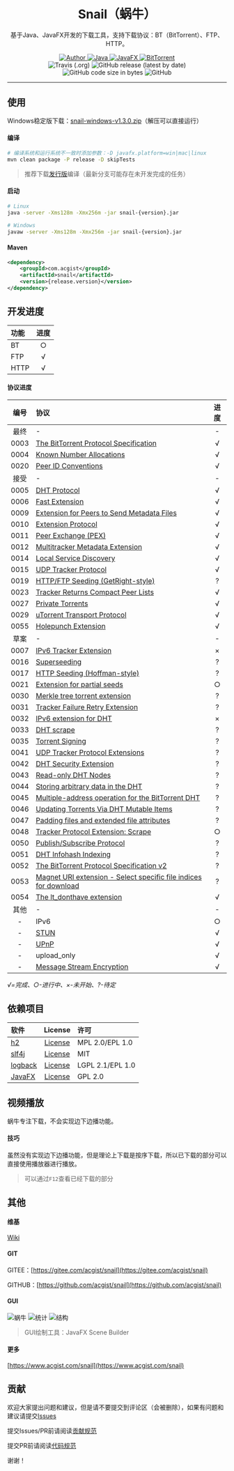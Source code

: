 <h1 align="center">Snail（蜗牛）</h1>

<p align="center">
基于Java、JavaFX开发的下载工具，支持下载协议：BT（BitTorrent）、FTP、HTTP。
</p>

<p align="center">
	<a target="_blank" href="https://www.acgist.com">
		<img alt="Author" src="https://img.shields.io/badge/Author-acgist-red.svg?style=flat-square" />
	</a>
	<a target="_blank" href="https://openjdk.java.net/">
		<img alt="Java" src="https://img.shields.io/badge/Java-11-yellow.svg?style=flat-square" />
	</a>
	<a target="_blank" href="https://openjfx.io/">
		<img alt="JavaFX" src="https://img.shields.io/badge/JavaFX-11-blueviolet.svg?style=flat-square" />
	</a>
	<a target="_blank" href="https://www.bittorrent.org/beps/bep_0000.html">
		<img alt="BitTorrent" src="https://img.shields.io/badge/BitTorrent-BEP-orange.svg?style=flat-square" />
	</a>
	<br />
	<img alt="Travis (.org)" src="https://img.shields.io/travis/acgist/snail?style=flat-square" />
	<img alt="GitHub release (latest by date)" src="https://img.shields.io/github/v/release/acgist/snail?style=flat-square" />
	<img alt="GitHub code size in bytes" src="https://img.shields.io/github/languages/code-size/acgist/snail?color=crimson&style=flat-square" />
	<img alt="GitHub" src="https://img.shields.io/github/license/acgist/snail?style=flat-square" />
</p>

----

## 使用

Windows稳定版下载：[snail-windows-v1.3.0.zip](https://gitee.com/acgist/snail/attach_files)（解压可以直接运行）

#### 编译

```bash
# 编译系统和运行系统不一致时添加参数：-D javafx.platform=win|mac|linux
mvn clean package -P release -D skipTests
```

> 推荐下载[发行版](https://gitee.com/acgist/snail/releases)编译（最新分支可能存在未开发完成的任务）

#### 启动

```bash
# Linux
java -server -Xms128m -Xmx256m -jar snail-{version}.jar

# Windows
javaw -server -Xms128m -Xmx256m -jar snail-{version}.jar
```

#### Maven

```xml
<dependency>
	<groupId>com.acgist</groupId>
	<artifactId>snail</artifactId>
	<version>{release.version}</version>
</dependency>
```

## 开发进度

|功能|进度|
|:--|:--:|
|BT|○|
|FTP|√|
|HTTP|√|

#### 协议进度

|编号|协议|进度|
|:--:|:--|:--:|
|最终|-|-|
|0003|[The BitTorrent Protocol Specification](http://www.bittorrent.org/beps/bep_0003.html)|√|
|0004|[Known Number Allocations](http://www.bittorrent.org/beps/bep_0004.html)|√|
|0020|[Peer ID Conventions](http://www.bittorrent.org/beps/bep_0020.html)|√|
|接受|-|-|
|0005|[DHT Protocol](http://www.bittorrent.org/beps/bep_0005.html)|√|
|0006|[Fast Extension](http://www.bittorrent.org/beps/bep_0006.html)|√|
|0009|[Extension for Peers to Send Metadata Files](http://www.bittorrent.org/beps/bep_0009.html)|√|
|0010|[Extension Protocol](http://www.bittorrent.org/beps/bep_0010.html)|√|
|0011|[Peer Exchange (PEX)](http://www.bittorrent.org/beps/bep_0011.html)|√|
|0012|[Multitracker Metadata Extension](http://www.bittorrent.org/beps/bep_0012.html)|√|
|0014|[Local Service Discovery](http://www.bittorrent.org/beps/bep_0014.html)|√|
|0015|[UDP Tracker Protocol](http://www.bittorrent.org/beps/bep_0015.html)|√|
|0019|[HTTP/FTP Seeding (GetRight-style)](http://www.bittorrent.org/beps/bep_0019.html)|?|
|0023|[Tracker Returns Compact Peer Lists](http://www.bittorrent.org/beps/bep_0023.html)|√|
|0027|[Private Torrents](http://www.bittorrent.org/beps/bep_0027.html)|√|
|0029|[uTorrent Transport Protocol](http://www.bittorrent.org/beps/bep_0029.html)|√|
|0055|[Holepunch Extension](http://www.bittorrent.org/beps/bep_0055.html)|√|
|草案|-|-|
|0007|[IPv6 Tracker Extension](http://www.bittorrent.org/beps/bep_0007.html)|×|
|0016|[Superseeding](http://www.bittorrent.org/beps/bep_0016.html)|?|
|0017|[HTTP Seeding (Hoffman-style)](http://www.bittorrent.org/beps/bep_0017.html)|?|
|0021|[Extension for partial seeds](http://www.bittorrent.org/beps/bep_0021.html)|○|
|0030|[Merkle tree torrent extension](http://www.bittorrent.org/beps/bep_0030.html)|?|
|0031|[Tracker Failure Retry Extension](http://www.bittorrent.org/beps/bep_0031.html)|?|
|0032|[IPv6 extension for DHT](http://www.bittorrent.org/beps/bep_0032.html)|×|
|0033|[DHT scrape](http://www.bittorrent.org/beps/bep_0033.html)|?|
|0035|[Torrent Signing](http://www.bittorrent.org/beps/bep_0035.html)|?|
|0041|[UDP Tracker Protocol Extensions](http://www.bittorrent.org/beps/bep_0041.html)|?|
|0042|[DHT Security Extension](http://www.bittorrent.org/beps/bep_0042.html)|?|
|0043|[Read-only DHT Nodes](http://www.bittorrent.org/beps/bep_0043.html)|?|
|0044|[Storing arbitrary data in the DHT](http://www.bittorrent.org/beps/bep_0044.html)|?|
|0045|[Multiple-address operation for the BitTorrent DHT](http://www.bittorrent.org/beps/bep_0045.html)|?|
|0046|[Updating Torrents Via DHT Mutable Items](http://www.bittorrent.org/beps/bep_0046.html)|?|
|0047|[Padding files and extended file attributes](http://www.bittorrent.org/beps/bep_0047.html)|?|
|0048|[Tracker Protocol Extension: Scrape](http://www.bittorrent.org/beps/bep_0048.html)|○|
|0050|[Publish/Subscribe Protocol](http://www.bittorrent.org/beps/bep_0050.html)|?|
|0051|[DHT Infohash Indexing](http://www.bittorrent.org/beps/bep_0051.html)|?|
|0052|[The BitTorrent Protocol Specification v2](http://www.bittorrent.org/beps/bep_0052.html)|?|
|0053|[Magnet URI extension - Select specific file indices for download](http://www.bittorrent.org/beps/bep_0053.html)|?|
|0054|[The lt_donthave extension](http://www.bittorrent.org/beps/bep_0054.html)|√|
|其他|-|-|
|-|IPv6|○|
|-|[STUN](https://www.rfc-editor.org/rfc/rfc5389.txt)|√|
|-|[UPnP](http://upnp.org/specs/arch/UPnP-arch-DeviceArchitecture-v1.0.pdf)|√|
|-|upload_only|√|
|-|[Message Stream Encryption](https://wiki.vuze.com/w/Message_Stream_Encryption)|√|

*√=完成、○-进行中、×-未开始、?-待定*

## 依赖项目

|软件|License|许可|
|:--|:--:|:--|
|[h2](http://www.h2database.com)|[License](http://www.h2database.com/html/license.html)|MPL 2.0/EPL 1.0|
|[slf4j](https://www.slf4j.org)|[License](https://www.slf4j.org/license.html)|MIT|
|[logback](https://logback.qos.ch)|[License](https://logback.qos.ch/license.html)|LGPL 2.1/EPL 1.0|
|[JavaFX](https://wiki.openjdk.java.net/display/OpenJFX/Main)|[License](http://openjdk.java.net/legal/gplv2+ce.html)|GPL 2.0|

## 视频播放

蜗牛专注下载，不会实现边下边播功能。

#### 技巧

虽然没有实现边下边播功能，但是理论上下载是按序下载，所以已下载的部分可以直接使用播放器进行播放。

> 可以通过`F12`查看已经下载的部分

## 其他

#### 维基

[Wiki](https://gitee.com/acgist/snail/wikis)

#### GIT

GITEE：[https://gitee.com/acgist/snail](https://gitee.com/acgist/snail)

GITHUB：[https://github.com/acgist/snail](https://github.com/acgist/snail)

#### GUI

![蜗牛](https://static.acgist.com/demo/snail/snail.png "蜗牛")
![统计](https://static.acgist.com/demo/snail/statistics03.png "统计")
![结构](https://static.acgist.com/demo/snail/snail.jpg "结构")

> GUI绘制工具：JavaFX Scene Builder

#### 更多

[https://www.acgist.com/snail](https://www.acgist.com/snail)

## 贡献

欢迎大家提出问题和建议，但是请不要提交到评论区（会被删除），如果有问题和建议请提交[Issues](https://gitee.com/acgist/snail/issues)

提交Issues/PR前请阅读[贡献规范](./CONTRIBUTING.md)

提交PR前请阅读[代码规范](./CODE_OF_CONDUCT.md)

谢谢！